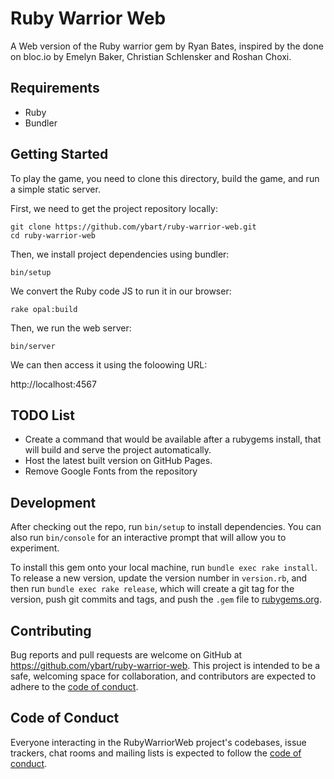 # Ruby Warrior Web

A Web version of the Ruby warrior gem by Ryan Bates, inspired by the done on bloc.io by Emelyn Baker, Christian Schlensker and Roshan Choxi.

## Requirements

- Ruby
- Bundler

## Getting Started

To play the game, you need to clone this directory, build the game,
and run a simple static server.

First, we need to get the project repository locally:

```
git clone https://github.com/ybart/ruby-warrior-web.git
cd ruby-warrior-web
```

Then, we install project dependencies using bundler:

```
bin/setup
```

We convert the Ruby code JS to run it in our browser:

```
rake opal:build
```

Then, we run the web server:

```
bin/server
```

We can then access it using the foloowing URL:

http://localhost:4567

## TODO List

- Create a command that would be available after a rubygems install, that will build and serve the project automatically.
- Host the latest built version on GitHub Pages.
- Remove Google Fonts from the repository

## Development

After checking out the repo, run `bin/setup` to install dependencies. You can also run `bin/console` for an interactive prompt that will allow you to experiment.

To install this gem onto your local machine, run `bundle exec rake install`. To release a new version, update the version number in `version.rb`, and then run `bundle exec rake release`, which will create a git tag for the version, push git commits and tags, and push the `.gem` file to [rubygems.org](https://rubygems.org).

## Contributing

Bug reports and pull requests are welcome on GitHub at https://github.com/ybart/ruby-warrior-web. This project is intended to be a safe, welcoming space for collaboration, and contributors are expected to adhere to the [code of conduct](https://github.com/[USERNAME]/ruby-warrior-web/blob/master/CODE_OF_CONDUCT.md).


## Code of Conduct

Everyone interacting in the RubyWarriorWeb project's codebases, issue trackers, chat rooms and mailing lists is expected to follow the [code of conduct](https://github.com/ybart/ruby-warrior-web/blob/master/CODE_OF_CONDUCT.md).
